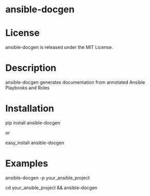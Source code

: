 ansible-docgen
=====================

License
=======

ansible-docgen is released under the MIT License.

Description
===========

ansible-docgen generates documentation from annotated Ansible Playbooks and Roles


Installation
===========

pip install ansible-docgen

or

easy_install ansible-docgen

Examples
===========

ansible-docgen -p your_ansible_project

cd your_ansible_project && ansible-docgen
